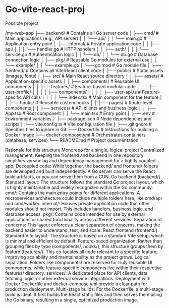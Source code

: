 # Go-vite-react-proj
Possible project

/my-web-app
├── backend/                  # Contains all Go server code
│   ├── cmd/                  # Main applications (e.g., API server)
│   │   └── api/
│   │       └── main.go       # Application entry point
│   ├── internal/             # Private application code
│   │   ├── api/
│   │   │   └── handler.go    # HTTP handlers
│   │   ├── auth/
│   │   │   └── service.go    # Authentication logic
│   │   └── db/
│   │       └── db.go         # Database connection logic
│   ├── pkg/                  # Reusable Go modules for external use
│   │   └── example/
│   │       └── example.go
│   └── go.mod                # Go module file
│
├── frontend/                 # Contains all Vite/React client code
│   ├── public/               # Static assets (images, fonts)
│   ├── src/                  # Main React source directory
│   │   ├── assets/           # Application-specific assets
│   │   ├── components/       # Reusable UI components
│   │   ├── features/         # Feature-based modular code
│   │   │   ├── user-profile/
│   │   │   │   ├── components/
│   │   │   │   ├── user-api.ts # Feature-specific API calls
│   │   │   │   └── index.tsx # Main component for the feature
│   │   ├── hooks/            # Reusable custom hooks
│   │   ├── pages/            # Route-level components
│   │   ├── services/         # API clients and business logic
│   │   ├── App.tsx           # Root component
│   │   └── main.tsx          # Entry point
│   ├── .env                  # Environment variables
│   ├── package.json          # Node dependencies and scripts
│   └── vite.config.ts        # Vite configuration file
│
├── .gitignore                # Specifies files to ignore in Git
├── Dockerfile                # Instructions for building a Docker image
├── docker-compose.yml        # Orchestrates containers (database, services)
└── README.md                 # Project documentation

Rationale for this structure
Monorepo for a single, logical project
Centralized management: Keeping the frontend and backend in one repository simplifies versioning and dependency management for a tightly coupled app.
Decoupled code: While together, the backend/ and frontend/ folders are developed and built independently. A Go server can serve the React build artifacts, or you can serve them from a CDN. 
Go backend (backend/)
Standard layout: The structure follows the standard Go project layout, which is highly maintainable and widely recognized within the Go community.
cmd/: Contains the main entry points for different applications. A microservices architecture could include multiple folders here, like cmd/api and cmd/worker.
internal/: Houses private application code that other modules should not import. This includes handlers, business logic, and database access.
pkg/: Contains code intended for use by external applications or shared functionality across different services.
Separation of concerns: This layout enforces a clear separation of concerns, making the backend easier to understand, test, and scale. 
React frontend (frontend/)
Standard Vite layout: The structure is based on a standard Vite setup, which is minimal and efficient by default.
Feature-based organization: Rather than grouping files by type (components/, hooks/), this structure groups them by feature (features/). This co-locates all code relevant to a specific feature, improving scalability and maintainability as the project grows.
Logical separation: Folders like components/ are reserved for truly reusable UI components, while feature-specific components live within their respective features/ directory.
services/: A dedicated place for API clients, data fetching logic, or other external service integrations. 
Deployment with Docker
Dockerfile and docker-compose.yml provide a clear path for production deployment.
Multi-stage builds: For the Dockerfile, a multi-stage build is ideal. It first builds the React static files and then serves them using the Go binary, resulting in a single, optimized production image. 
